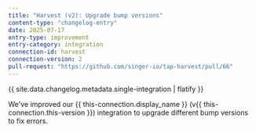 ```yaml
---
title: "Harvest (v2): Upgrade bump versions"
content-type: "changelog-entry"
date: 2025-07-17
entry-type: improvement
entry-category: integration
connection-id: harvest
connection-version: 2
pull-request: "https://github.com/singer-io/tap-harvest/pull/66"
---
```

{{ site.data.changelog.metadata.single-integration | flatify }}

We've improved our {{ this-connection.display_name }} (v{{ this-connection.this-version }}) integration to upgrade different bump versions to fix errors.